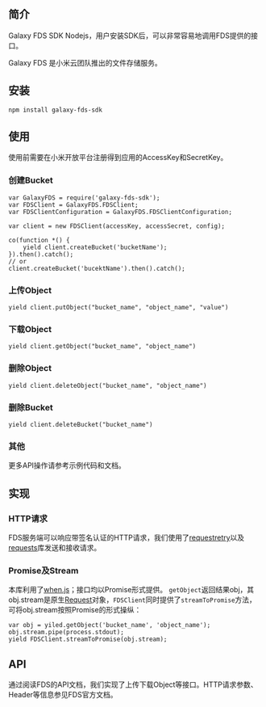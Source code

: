 
## 简介

Galaxy FDS SDK Nodejs，用户安装SDK后，可以非常容易地调用FDS提供的接口。

Galaxy FDS 是小米云团队推出的文件存储服务。

## 安装

```
npm install galaxy-fds-sdk
```

## 使用

使用前需要在小米开放平台注册得到应用的AccessKey和SecretKey。

### 创建Bucket

```
var GalaxyFDS = require('galaxy-fds-sdk');
var FDSClient = GalaxyFDS.FDSClient;
var FDSClientConfiguration = GalaxyFDS.FDSClientConfiguration;

var client = new FDSClient(accessKey, accessSecret, config);

co(function *() {
    yield client.createBucket('bucketName');
}).then().catch();
// or
client.createBucket('bucektName').then().catch();
```

### 上传Object

```
yield client.putObject("bucket_name", "object_name", "value")
```

### 下载Object

```
yield client.getObject("bucket_name", "object_name")
```

### 删除Object

```
yield client.deleteObject("bucket_name", "object_name")
```

### 删除Bucket

```
yield client.deleteBucket("bucket_name")
```

### 其他

更多API操作请参考示例代码和文档。

## 实现

### HTTP请求

FDS服务端可以响应带签名认证的HTTP请求，我们使用了[requestretry](https://github.com/FGRibreau/node-request-retry)以及[requests](https://github.com/request/request)库发送和接收请求。

### Promise及Stream

本库利用了[when.js](https://github.com/cujojs/when)；接口均以Promise形式提供。
`getObject`返回结果obj，其obj.stream是原生[Request](https://github.com/request/request)对象，`FDSClient`同时提供了`streamToPromise`方法，可将obj.stream按照Promise的形式操纵：
```
var obj = yiled.getObject('bucket_name', 'object_name');
obj.stream.pipe(process.stdout);
yield FDSClient.streamToPromise(obj.stream);
```

## API

通过阅读FDS的API文档，我们实现了上传下载Object等接口。HTTP请求参数、Header等信息参见FDS官方文档。
